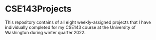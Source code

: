 # CSE143Projects
This repository contains of all eight weekly-assigned projects that I have individually completed for my CSE143 course at the University of Washington during winter quarter 2022. 
